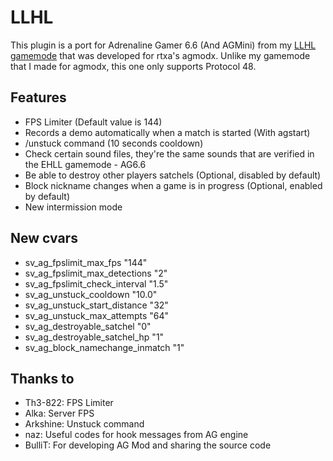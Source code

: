 # LLHL
This plugin is a port for Adrenaline Gamer 6.6 (And AGMini) from my [LLHL gamemode](https://github.com/FlyingCat-X/agmodx/tree/llhl-gamemode/) that was developed for rtxa's agmodx.
Unlike my gamemode that I made for agmodx, this one only supports Protocol 48.

## Features
- FPS Limiter (Default value is 144)
- Records a demo automatically when a match is started (With agstart)
- /unstuck command (10 seconds cooldown)
- Check certain sound files, they're the same sounds that are verified in the EHLL gamemode - AG6.6
- Be able to destroy other players satchels (Optional, disabled by default)
- Block nickname changes when a game is in progress (Optional, enabled by default)
- New intermission mode

## New cvars
- sv_ag_fpslimit_max_fps "144"
- sv_ag_fpslimit_max_detections "2"
- sv_ag_fpslimit_check_interval "1.5"
- sv_ag_unstuck_cooldown "10.0"
- sv_ag_unstuck_start_distance "32"
- sv_ag_unstuck_max_attempts "64"
- sv_ag_destroyable_satchel "0"
- sv_ag_destroyable_satchel_hp "1"
- sv_ag_block_namechange_inmatch "1"

## Thanks to
- Th3-822: FPS Limiter
- Alka: Server FPS
- Arkshine: Unstuck command
- naz: Useful codes for hook messages from AG engine
- BulliT: For developing AG Mod and sharing the source code